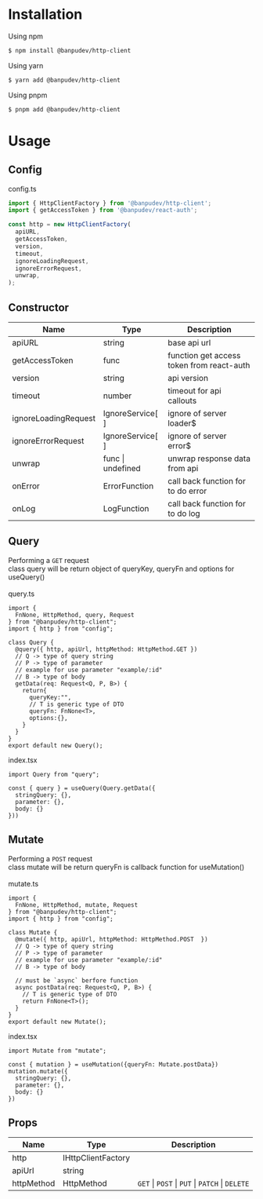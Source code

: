 # **Installation**

Using npm

```bash
$ npm install @banpudev/http-client
```

Using yarn

```bash
$ yarn add @banpudev/http-client
```

Using pnpm

```bash
$ pnpm add @banpudev/http-client
```

# **Usage**

## Config
config.ts

```ts
import { HttpClientFactory } from '@banpudev/http-client';
import { getAccessToken } from '@banpudev/react-auth';

const http = new HttpClientFactory(
  apiURL,
  getAccessToken,
  version,
  timeout,
  ignoreLoadingRequest,
  ignoreErrorRequest,
  unwrap,
);
```

## Constructor

| Name | Type | Description 
| --- | --- | --- |
| apiURL | string | base api url
| getAccessToken | func | function get access token from react-auth
| version | string | api version
| timeout | number | timeout for api callouts
| ignoreLoadingRequest | IgnoreService[ ] | ignore of server loader$
| ignoreErrorRequest | IgnoreService[ ] | ignore of server error$
| unwrap | func \| undefined | unwrap response data from api
| onError | ErrorFunction | call back function for to do error
| onLog | LogFunction | call back function for to do log



## Query
Performing a `GET` request \
class query will be return object of queryKey, queryFn and options for useQuery() \
\
query.ts

```
import {
  FnNone, HttpMethod, query, Request
} from "@banpudev/http-client";
import { http } from "config";

class Query {
  @query({ http, apiUrl, httpMethod: HttpMethod.GET })
  // Q -> type of query string
  // P -> type of parameter
  // example for use parameter "example/:id"
  // B -> type of body
  getData(req: Request<Q, P, B>) {
    return{
      queryKey:"",
      // T is generic type of DTO
      queryFn: FnNone<T>,
      options:{},
    }
  }
}
export default new Query();
```

index.tsx
```
import Query from "query";

const { query } = useQuery(Query.getData({
  stringQuery: {},
  parameter: {},
  body: {}
}))
```

## Mutate
Performing a `POST` request \
class mutate will be return queryFn is callback function for useMutation() \
\
mutate.ts

```
import {
  FnNone, HttpMethod, mutate, Request
} from "@banpudev/http-client";
import { http } from "config";

class Mutate {
  @mutate({ http, apiUrl, httpMethod: HttpMethod.POST  })
  // Q -> type of query string
  // P -> type of parameter 
  // example for use parameter "example/:id"
  // B -> type of body

  // must be `async` berfore function
  async postData(req: Request<Q, P, B>) {
    // T is generic type of DTO
    return FnNone<T>();
  }
}
export default new Mutate();
```

index.tsx
```
import Mutate from "mutate";

const { mutation } = useMutation({queryFn: Mutate.postData})
mutation.mutate({
  stringQuery: {},
  parameter: {},
  body: {}
})
```

## Props
| Name | Type | Description 
| --- | --- | --- |
| http | IHttpClientFactory | 
| apiUrl | string | 
| httpMethod | HttpMethod | `GET` \| `POST` \| `PUT` \| `PATCH` \| `DELETE`
